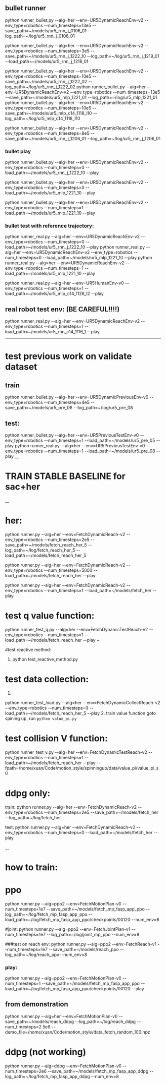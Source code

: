 ## bullet runner
python runner_bullet.py --alg=her --env=UR5DynamicReachEnv-v2 --env_type=robotics --num_timesteps=13e5 --save_path=~/models/ur5_rnn_j_0106_01 --log_path=~/log/ur5_rnn_j_0106_01


python runner_bullet.py --alg=her --env=UR5DynamicReachEnv-v2 --env_type=robotics --num_timesteps=3e5 --save_path=~/models/ur5_rnn_j_1222_10 --log_path=~/log/ur5_rnn_j_1219_01 --load_path=~/models/ur5_rnn_j_1219_01
 

python runner_bullet.py --alg=her --env=UR5DynamicReachEnv-v2 --env_type=robotics --num_timesteps=10e5 --save_path=~/models/ur5_rnn_j_1222_02 --log_path=~/log/ur5_rnn_j_1222_02 
python runner_bullet.py --alg=her --env=UR5DynamicReachEnv-v2 --env_type=robotics --num_timesteps=13e5 --save_path=~/models/ur5_mlp_1221_01 --log_path=~/log/ur5_mlp_1221_01
python runner_bullet.py --alg=her --env=UR5DynamicReachEnv-v2 --env_type=robotics --num_timesteps=10e5 --save_path=~/models/ur5_mlp_c14_1118_l10 --log_path=~/log/ur5_mlp_c14_1118_l10


python runner_bullet.py --alg=her --env=UR5DynamicReachEnv-v2 --env_type=robotics --num_timesteps=8e5 --save_path=~/models/ur5_rnn_j_1206_01 --log_path=~/log/ur5_rnn_j_1206_01


### bullet play
python runner_bullet.py --alg=her --env=UR5DynamicReachEnv-v2 --env_type=robotics --num_timesteps=0 --load_path=~/models/ur5_rnn_j_1222_10 --play


python runner_bullet.py --alg=her --env=UR5DynamicReachEnv-v2 --env_type=robotics --num_timesteps=0 --load_path=~/models/ur5_mlp_1221_10 --play

python runner_bullet.py --alg=her --env=UR5DynamicReachEnv-v2 --env_type=robotics --num_timesteps=1 --load_path=~/models/ur5_mlp_1221_10 --play


### bullet test with reference trajectory:
python runner_real.py --alg=her --env=UR5DynamicReachEnv-v2 --env_type=robotics --num_timesteps=0 --load_path=~/models/ur5_rnn_j_1222_10 --play
python runner_real.py --alg=her --env=UR5DynamicReachEnv-v2 --env_type=robotics --num_timesteps=0 --load_path=~/models/ur5_mlp_1221_10 --play
python runner_real.py --alg=her --env=UR5DynamicReachEnv-v2 --env_type=robotics --num_timesteps=1 --load_path=~/models/ur5_mlp_1221_10 --play



python runner_real.py --alg=her --env=UR5HumanEnv-v0 --env_type=robotics --num_timesteps=1 --load_path=~/models/ur5_mlp_c14_1126_l2 --play


## real robot test env: (BE CAREFUL!!!!)
python runner_real.py --alg=her --env=UR5DynamicReachEnv-v2 --env_type=robotics --num_timesteps=1 --load_path=~/models/ur5_rnn_c14_1116_1 --play


----
# test previous work on validate dataset

## train
python runner_bullet.py --alg=her --env=UR5DynamicPreviousEnv-v0 --env_type=robotics --num_timesteps=4e5 --save_path=~/models/ur5_pre_08 --log_path=~/log/ur5_pre_08 
## test:
python runner_bullet.py --alg=her --env=UR5PreviousTestEnv-v0 --env_type=robotics --num_timesteps=1 --load_path=~/models/ur5_pre_05 --play
python runner_real.py --alg=her --env=UR5PreviousTestEnv-v0 --env_type=robotics --num_timesteps=1 --load_path=~/models/ur5_pre_08 --play
__
# TRAIN STABLE BASELINE for sac+her


__
# her:
python runner.py --alg=her --env=FetchDynamicReach-v2 --env_type=robotics --num_timesteps=2e5 --save_path=~/models/fetch_reach_her_5 --log_path=~/log/fetch_reach_her_5 --load_path=~/models/fetch_reach_her_5

python runner.py --alg=her --env=FetchDynamicReach-v2 --env_type=robotics --num_timesteps=5000 --load_path=~/models/fetch_reach_her --play

python runner.py --alg=her --env=FetchDynamicReach-v2 --env_type=robotics --num_timesteps=1 --load_path=~/models/fetch_her --play

# test q value function:
python runner_test_q.py --alg=her --env=FetchDynamicTestReach-v2 --env_type=robotics --num_timesteps=1 --load_path=~/models/fetch_reach_her --play
+


#test reactive method:
1.  python test_reactive_method.py


# test data collection:
1.
python runner_test_load.py --alg=her --env=FetchDynamicCollectReach-v2 --env_type=robotics --num_timesteps=0 --load_path=~/models/fetch_reach_her_5 --play
2. train value function
goto spining up,
run ```python value_pi.py```

# test collision V function:
python runner_test_v.py --alg=her --env=FetchDynamicTestReach-v2 --env_type=robotics --num_timesteps=1 --load_path=~/models/fetch_reach_her --play --fpath=/home/xuan/Code/motion_style/spinningup/data/value_pi/value_pi_s0


# ddpg only:
train:
python runner.py --alg=her --env=FetchDynamicReach-v2 --env_type=robotics --num_timesteps=2e5 --save_path=~/models/fetch_her --log_path=~/log/fetch_her 

test:
python runner.py --alg=her --env=FetchDynamicReach-v2 --env_type=robotics --num_timesteps=0 --load_path=~/models/fetch_her --play

__



# how to train:

# ppo
python runner.py --alg=ppo2 --env=FetchMotionPlan-v0 --num_timesteps=1e7 --save_path=~/models/fetch_mp_fasp_app_ppo --log_path=~/log/fetch_mp_fasp_app_ppo --load_path=~/log/fetch_mp_fasp_app_ppo/checkpoints/00120 --num_env=8



#joint:
python runner.py --alg=ppo2 --env=FetchJointPlan-v1 --num_timesteps=1e7 --log_path=~/log/joint_mp_ppo --num_env=8


###test on reach env:
python runner.py --alg=ppo2 --env=FetchReach-v1 --num_timesteps=1e7 --save_path=~/models/reach_ppo --log_path=~/log/reach_ppo--num_env=8


### play:
python runner.py --alg=ppo2 --env=FetchMotionPlan-v0 --num_timesteps=1 --save_path=~/models/fetch_mp_fasp_app_ppo --load_path=~/log/fetch_mp_fasp_app_ppo/checkpoints/00120  --play



## from demonstration
python runner.py --alg=her --env=FetchMotionPlan-v0 --save_path=~/models/reach_ddpg --log_path=~/log/reach_ddpg --num_timesteps=2.5e6 --demo_file=/home/xuan/Code/motion_style/data_fetch_random_100.npz


# ddpg (not working)
python runner.py --alg=ddpg --env=FetchMotionPlan-v0 --num_timesteps=2e6 --save_path=~/models/fetch_mp_fasp_app_ddpg --log_path=~/log/fetch_mp_fasp_app_ddpg --num_env=8
